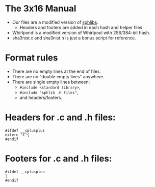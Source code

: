 # The 3x16 Manual
- Our files are a modified version of [sphlibs](http://saphir2.com/sphlib/).
    - Headers and footers are added in each hash and helper files.
- Whirlpond is a modified version of Whirlpool with 256/384-bit hash.
- sha3nist.c and sha3nist.h is just a bonus script for reference.

# Format rules
- There are no empty lines at the end of files.
- There are no "double empty lines" anywhere.
- There are single empty lines between:
    - `#include <standard library>`,
    - `#include "sphlib .h files"`,
    - and headers/footers.

# Headers for .c and .h files:
```
#ifdef __cplusplus
extern "C"{
#endif
```

# Footers for .c and .h files:
```
#ifdef __cplusplus
}
#endif
```